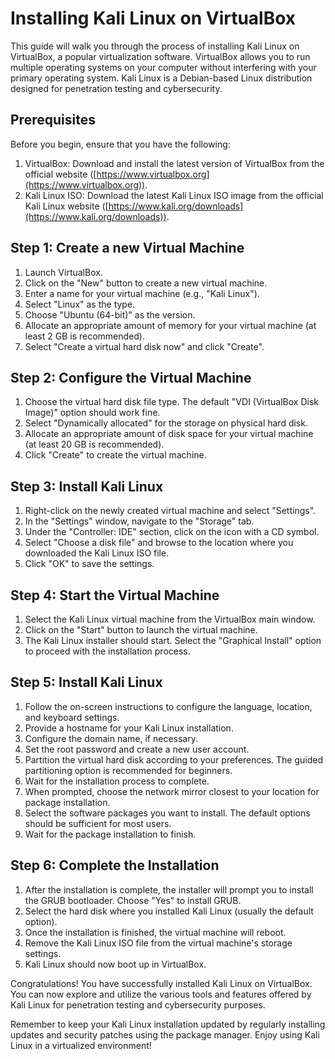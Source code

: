 # Installing Kali Linux on VirtualBox

This guide will walk you through the process of installing Kali Linux on VirtualBox, a popular virtualization software. VirtualBox allows you to run multiple operating systems on your computer without interfering with your primary operating system. Kali Linux is a Debian-based Linux distribution designed for penetration testing and cybersecurity.

## Prerequisites

Before you begin, ensure that you have the following:

1. VirtualBox: Download and install the latest version of VirtualBox from the official website ([https://www.virtualbox.org](https://www.virtualbox.org)).
2. Kali Linux ISO: Download the latest Kali Linux ISO image from the official Kali Linux website ([https://www.kali.org/downloads](https://www.kali.org/downloads)).

## Step 1: Create a new Virtual Machine

1. Launch VirtualBox.
2. Click on the "New" button to create a new virtual machine.
3. Enter a name for your virtual machine (e.g., "Kali Linux").
4. Select "Linux" as the type.
5. Choose "Ubuntu (64-bit)" as the version.
6. Allocate an appropriate amount of memory for your virtual machine (at least 2 GB is recommended).
7. Select "Create a virtual hard disk now" and click "Create".

## Step 2: Configure the Virtual Machine

1. Choose the virtual hard disk file type. The default "VDI (VirtualBox Disk Image)" option should work fine.
2. Select "Dynamically allocated" for the storage on physical hard disk.
3. Allocate an appropriate amount of disk space for your virtual machine (at least 20 GB is recommended).
4. Click "Create" to create the virtual machine.

## Step 3: Install Kali Linux

1. Right-click on the newly created virtual machine and select "Settings".
2. In the "Settings" window, navigate to the "Storage" tab.
3. Under the "Controller: IDE" section, click on the icon with a CD symbol.
4. Select "Choose a disk file" and browse to the location where you downloaded the Kali Linux ISO file.
5. Click "OK" to save the settings.

## Step 4: Start the Virtual Machine

1. Select the Kali Linux virtual machine from the VirtualBox main window.
2. Click on the "Start" button to launch the virtual machine.
3. The Kali Linux installer should start. Select the "Graphical Install" option to proceed with the installation process.

## Step 5: Install Kali Linux

1. Follow the on-screen instructions to configure the language, location, and keyboard settings.
2. Provide a hostname for your Kali Linux installation.
3. Configure the domain name, if necessary.
4. Set the root password and create a new user account.
5. Partition the virtual hard disk according to your preferences. The guided partitioning option is recommended for beginners.
6. Wait for the installation process to complete.
7. When prompted, choose the network mirror closest to your location for package installation.
8. Select the software packages you want to install. The default options should be sufficient for most users.
9. Wait for the package installation to finish.

## Step 6: Complete the Installation

1. After the installation is complete, the installer will prompt you to install the GRUB bootloader. Choose "Yes" to install GRUB.
2. Select the hard disk where you installed Kali Linux (usually the default option).
3. Once the installation is finished, the virtual machine will reboot.
4. Remove the Kali Linux ISO file from the virtual machine's storage settings.
5. Kali Linux should now boot up in VirtualBox.

Congratulations! You have successfully installed Kali Linux on VirtualBox. You can now explore and utilize the various tools and features offered by Kali Linux for penetration testing and cybersecurity purposes.

Remember to keep your Kali Linux installation updated by regularly installing updates and security patches using the package manager. Enjoy using Kali Linux in a virtualized environment!